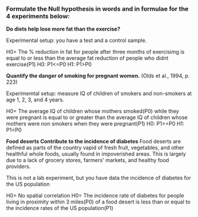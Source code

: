 ### Formulate the Null hypothesis in words and in formulae for the 4 experiments below:

**Do diets help lose more fat than the exercise?**

Experimental setup: you have a test and a control sample.

H0= The % reduction in fat for people after three months of exercisimg is equal to or less than the average fat reduction of people who didnt exercise(P1)
H0: P1<=P0
H1: P1>P0

**Quantify the danger of smoking for pregnant women.** (Olds et al., 1994, p. 223)

Experimemtal setup: measure IQ of children of smokers and non-smokers at age 1, 2, 3, and 4 years.

H0= The average IQ of children whose mothers smoked(P0) while they were pregnant is equal to or greater than the average IQ of children whose mothers were non smokers when they were pregnant(P1)
H0: P1>=P0
H1: P1<P0


**Food deserts Contribute to the incidence of diabetes** 
Food deserts are defined as parts of the country vapid of fresh fruit, vegetables, and other healthful whole foods, usually found in impoverished areas. This is largely due to a lack of grocery stores, farmers' markets, and healthy food providers.

This is not a lab experiment, but you have data the incidence of diabetes for the US population

H0= No spatial correlation
H0= The incidence rate of diabetes for people living in proximity within 3 miles(P0) of a food desert is less than or equal to the incidence rates of the US population(P1)
